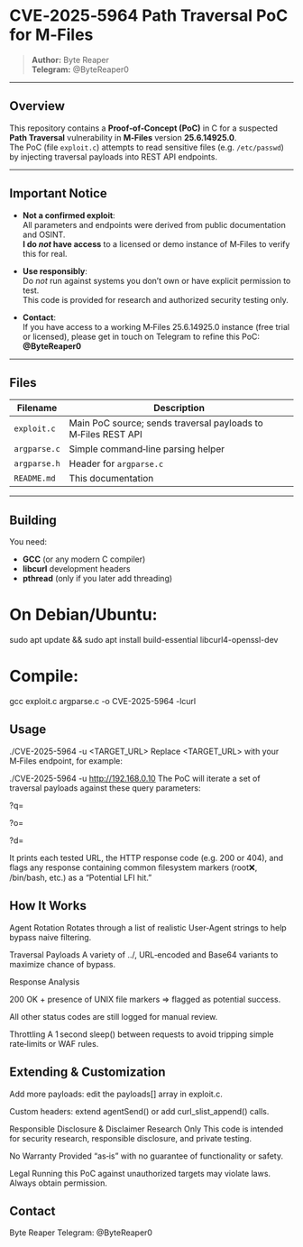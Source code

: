 # CVE‑2025‑5964 Path Traversal PoC for M‑Files

> **Author:** Byte Reaper  
> **Telegram:** @ByteReaper0

---

## Overview

This repository contains a **Proof‑of‑Concept (PoC)** in C for a suspected **Path Traversal** vulnerability in **M‑Files** version **25.6.14925.0**.  
The PoC (file `exploit.c`) attempts to read sensitive files (e.g. `/etc/passwd`) by injecting traversal payloads into REST API endpoints.

---

## Important Notice

- **Not a confirmed exploit**:  
  All parameters and endpoints were derived from public documentation and OSINT.  
  **I do *not* have access** to a licensed or demo instance of M‑Files to verify this for real.

- **Use responsibly**:  
  Do *not* run against systems you don’t own or have explicit permission to test.  
  This code is provided for research and authorized security testing only.

- **Contact**:  
  If you have access to a working M‑Files 25.6.14925.0 instance (free trial or licensed), please get in touch on Telegram to refine this PoC:  
  **@ByteReaper0**

---

##  Files

| Filename      | Description                                                      |
|---------------|------------------------------------------------------------------|
| `exploit.c`   | Main PoC source; sends traversal payloads to M‑Files REST API    |
| `argparse.c`  | Simple command‑line parsing helper                              |
| `argparse.h`  | Header for `argparse.c`                                          |
| `README.md`   | This documentation                                              |

---

## Building

You need:
- **GCC** (or any modern C compiler)
- **libcurl** development headers
- **pthread** (only if you later add threading)

# On Debian/Ubuntu:
sudo apt update && sudo apt install build-essential libcurl4-openssl-dev

# Compile:
gcc exploit.c argparse.c -o CVE-2025-5964 -lcurl


## Usage

./CVE-2025-5964 -u <TARGET_URL>
Replace <TARGET_URL> with your M‑Files endpoint, for example:

./CVE-2025-5964 -u http://192.168.0.10
The PoC will iterate a set of traversal payloads against these query parameters:

?q=

?o=

?d=

It prints each tested URL, the HTTP response code (e.g. 200 or 404), and flags any response containing common filesystem markers (root:x:, /bin/bash, etc.) as a “Potential LFI hit.”

## How It Works
Agent Rotation
Rotates through a list of realistic User‑Agent strings to help bypass naive filtering.

Traversal Payloads
A variety of ../, URL‑encoded and Base64 variants to maximize chance of bypass.

Response Analysis

200 OK + presence of UNIX file markers ⇒ flagged as potential success.

All other status codes are still logged for manual review.

Throttling
A 1 second sleep() between requests to avoid tripping simple rate‑limits or WAF rules.

## Extending & Customization
Add more payloads: edit the payloads[] array in exploit.c.

Custom headers: extend agentSend() or add curl_slist_append() calls.

Responsible Disclosure & Disclaimer
Research Only
This code is intended for security research, responsible disclosure, and private testing.

No Warranty
Provided “as‑is” with no guarantee of functionality or safety.

Legal
Running this PoC against unauthorized targets may violate laws. Always obtain permission.

## Contact
Byte Reaper
Telegram: @ByteReaper0
